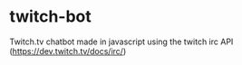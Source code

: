 # twitch-bot
Twitch.tv chatbot made in javascript using the twitch irc API (https://dev.twitch.tv/docs/irc/)
